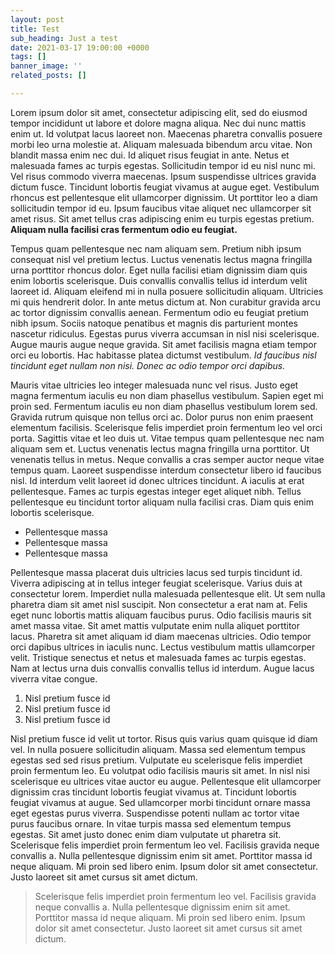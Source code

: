 ```yaml
---
layout: post
title: Test
sub_heading: Just a test
date: 2021-03-17 19:00:00 +0000
tags: []
banner_image: ''
related_posts: []

---
```

Lorem ipsum dolor sit amet, consectetur adipiscing elit, sed do eiusmod tempor incididunt ut labore et dolore magna aliqua. Nec dui nunc mattis enim ut. Id volutpat lacus laoreet non. Maecenas pharetra convallis posuere morbi leo urna molestie at. Aliquam malesuada bibendum arcu vitae. Non blandit massa enim nec dui. Id aliquet risus feugiat in ante. Netus et malesuada fames ac turpis egestas. Sollicitudin tempor id eu nisl nunc mi. Vel risus commodo viverra maecenas. Ipsum suspendisse ultrices gravida dictum fusce. Tincidunt lobortis feugiat vivamus at augue eget. Vestibulum rhoncus est pellentesque elit ullamcorper dignissim. Ut porttitor leo a diam sollicitudin tempor id eu. Ipsum faucibus vitae aliquet nec ullamcorper sit amet risus. Sit amet tellus cras adipiscing enim eu turpis egestas pretium. **Aliquam nulla facilisi cras fermentum odio eu feugiat.**

Tempus quam pellentesque nec nam aliquam sem. Pretium nibh ipsum consequat nisl vel pretium lectus. Luctus venenatis lectus magna fringilla urna porttitor rhoncus dolor. Eget nulla facilisi etiam dignissim diam quis enim lobortis scelerisque. Duis convallis convallis tellus id interdum velit laoreet id. Aliquam eleifend mi in nulla posuere sollicitudin aliquam. Ultricies mi quis hendrerit dolor. In ante metus dictum at. Non curabitur gravida arcu ac tortor dignissim convallis aenean. Fermentum odio eu feugiat pretium nibh ipsum. Sociis natoque penatibus et magnis dis parturient montes nascetur ridiculus. Egestas purus viverra accumsan in nisl nisi scelerisque. Augue mauris augue neque gravida. Sit amet facilisis magna etiam tempor orci eu lobortis. Hac habitasse platea dictumst vestibulum. _Id faucibus nisl tincidunt eget nullam non nisi. Donec ac odio tempor orci dapibus._

Mauris vitae ultricies leo integer malesuada nunc vel risus. Justo eget magna fermentum iaculis eu non diam phasellus vestibulum. Sapien eget mi proin sed. Fermentum iaculis eu non diam phasellus vestibulum lorem sed. Gravida rutrum quisque non tellus orci ac. Dolor purus non enim praesent elementum facilisis. Scelerisque felis imperdiet proin fermentum leo vel orci porta. Sagittis vitae et leo duis ut. Vitae tempus quam pellentesque nec nam aliquam sem et. Luctus venenatis lectus magna fringilla urna porttitor. Ut venenatis tellus in metus. Neque convallis a cras semper auctor neque vitae tempus quam. Laoreet suspendisse interdum consectetur libero id faucibus nisl. Id interdum velit laoreet id donec ultrices tincidunt. A iaculis at erat pellentesque. Fames ac turpis egestas integer eget aliquet nibh. Tellus pellentesque eu tincidunt tortor aliquam nulla facilisi cras. Diam quis enim lobortis scelerisque.

* Pellentesque massa
* Pellentesque massa
* Pellentesque massa

Pellentesque massa placerat duis ultricies lacus sed turpis tincidunt id. Viverra adipiscing at in tellus integer feugiat scelerisque. Varius duis at consectetur lorem. Imperdiet nulla malesuada pellentesque elit. Ut sem nulla pharetra diam sit amet nisl suscipit. Non consectetur a erat nam at. Felis eget nunc lobortis mattis aliquam faucibus purus. Odio facilisis mauris sit amet massa vitae. Sit amet mattis vulputate enim nulla aliquet porttitor lacus. Pharetra sit amet aliquam id diam maecenas ultricies. Odio tempor orci dapibus ultrices in iaculis nunc. Lectus vestibulum mattis ullamcorper velit. Tristique senectus et netus et malesuada fames ac turpis egestas. Nam at lectus urna duis convallis convallis tellus id interdum. Augue lacus viverra vitae congue.

1. Nisl pretium fusce id
2. Nisl pretium fusce id
3. Nisl pretium fusce id

Nisl pretium fusce id velit ut tortor. Risus quis varius quam quisque id diam vel. In nulla posuere sollicitudin aliquam. Massa sed elementum tempus egestas sed sed risus pretium. Vulputate eu scelerisque felis imperdiet proin fermentum leo. Eu volutpat odio facilisis mauris sit amet. In nisl nisi scelerisque eu ultrices vitae auctor eu augue. Pellentesque elit ullamcorper dignissim cras tincidunt lobortis feugiat vivamus at. Tincidunt lobortis feugiat vivamus at augue. Sed ullamcorper morbi tincidunt ornare massa eget egestas purus viverra. Suspendisse potenti nullam ac tortor vitae purus faucibus ornare. In vitae turpis massa sed elementum tempus egestas. Sit amet justo donec enim diam vulputate ut pharetra sit. Scelerisque felis imperdiet proin fermentum leo vel. Facilisis gravida neque convallis a. Nulla pellentesque dignissim enim sit amet. Porttitor massa id neque aliquam. Mi proin sed libero enim. Ipsum dolor sit amet consectetur. Justo laoreet sit amet cursus sit amet dictum.

> Scelerisque felis imperdiet proin fermentum leo vel. Facilisis gravida neque convallis a. Nulla pellentesque dignissim enim sit amet. Porttitor massa id neque aliquam. Mi proin sed libero enim. Ipsum dolor sit amet consectetur. Justo laoreet sit amet cursus sit amet dictum.